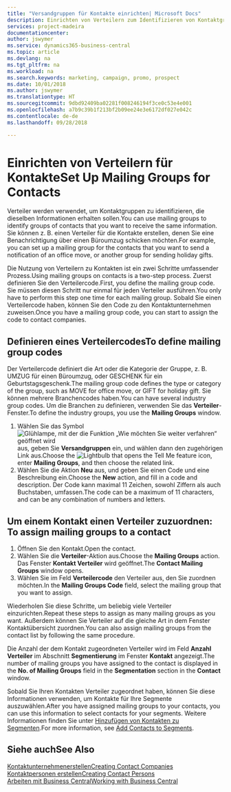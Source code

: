 ```yaml
---
title: "Versandgruppen für Kontakte einrichten| Microsoft Docs"
description: Einrichten von Verteilern zum Identifizieren von Kontaktgruppen, denen die gleichen Informationen zugehen sollen, z. B. Marketingkampagnen oder Promotionen.
services: project-madeira
documentationcenter: 
author: jswymer
ms.service: dynamics365-business-central
ms.topic: article
ms.devlang: na
ms.tgt_pltfrm: na
ms.workload: na
ms.search.keywords: marketing, campaign, promo, prospect
ms.date: 10/01/2018
ms.author: jswymer
ms.translationtype: HT
ms.sourcegitcommit: 9dbd92409ba02281f008246194f3ce0c53e4e001
ms.openlocfilehash: a7b9c39b1f213bf2b09ee24e3e6172df027e042c
ms.contentlocale: de-de
ms.lasthandoff: 09/28/2018

---
```

# <a name="set-up-mailing-groups-for-contacts"></a><span data-ttu-id="9a2c9-103">Einrichten von Verteilern für Kontakte</span><span class="sxs-lookup"><span data-stu-id="9a2c9-103">Set Up Mailing Groups for Contacts</span></span>
<span data-ttu-id="9a2c9-104">Verteiler werden verwendet, um Kontaktgruppen zu identifizieren, die dieselben Informationen erhalten sollen.</span><span class="sxs-lookup"><span data-stu-id="9a2c9-104">You can use mailing groups to identify groups of contacts that you want to receive the same information.</span></span> <span data-ttu-id="9a2c9-105">Sie können z. B. einen Verteiler für die Kontakte erstellen, denen Sie eine Benachrichtigung über einen Büroumzug schicken möchten.</span><span class="sxs-lookup"><span data-stu-id="9a2c9-105">For example, you can set up a mailing group for the contacts that you want to send a notification of an office move, or another group for sending holiday gifts.</span></span>

<span data-ttu-id="9a2c9-106">Die Nutzung von Verteilern zu Kontakten ist ein zwei Schritte umfassender Prozess.</span><span class="sxs-lookup"><span data-stu-id="9a2c9-106">Using mailing groups on contacts is a two-step process.</span></span> <span data-ttu-id="9a2c9-107">Zuerst definieren Sie den Verteilercode.</span><span class="sxs-lookup"><span data-stu-id="9a2c9-107">First, you define the mailing group code.</span></span> <span data-ttu-id="9a2c9-108">Sie müssen diesen Schritt nur einmal für jeden Verteiler ausführen.</span><span class="sxs-lookup"><span data-stu-id="9a2c9-108">You only have to perform this step one time for each mailing group.</span></span> <span data-ttu-id="9a2c9-109">Sobald Sie einen Verteilercode haben, können Sie den Code zu den Kontaktunternehmen zuweisen.</span><span class="sxs-lookup"><span data-stu-id="9a2c9-109">Once you have a mailing group code, you can start to assign the code to contact companies.</span></span>

## <a name="to-define-mailing-group-codes"></a><span data-ttu-id="9a2c9-110">Definieren eines Verteilercodes</span><span class="sxs-lookup"><span data-stu-id="9a2c9-110">To define mailing group codes</span></span>
<span data-ttu-id="9a2c9-111">Der Verteilercode definiert die Art oder die Kategorie der Gruppe, z. B. UMZUG für einen Büroumzug, oder GESCHENK für ein Geburtstagsgeschenk.</span><span class="sxs-lookup"><span data-stu-id="9a2c9-111">The mailing group code defines the type or category of the group, such as MOVE for office move, or GIFT for holiday gift.</span></span> <span data-ttu-id="9a2c9-112">Sie können mehrere Branchencodes haben.</span><span class="sxs-lookup"><span data-stu-id="9a2c9-112">You can have several industry group codes.</span></span> <span data-ttu-id="9a2c9-113">Um die Branchen zu definieren, verwenden Sie das **Verteiler**-Fenster.</span><span class="sxs-lookup"><span data-stu-id="9a2c9-113">To define the industry groups, you use the **Mailing Groups** window.</span></span>

1. <span data-ttu-id="9a2c9-114">Wählen Sie das Symbol ![Glühlampe, mit der die Funktion „Wie möchten Sie weiter verfahren“ geöffnet wird](media/ui-search/search_small.png "Wie möchten Sie weiter verfahren?") aus, geben Sie **Versandgruppen** ein, und wählen dann den zugehörigen Link aus.</span><span class="sxs-lookup"><span data-stu-id="9a2c9-114">Choose the ![Lightbulb that opens the Tell Me feature](media/ui-search/search_small.png "Tell me what you want to do") icon, enter **Mailing Groups**, and then choose the related link.</span></span>
2. <span data-ttu-id="9a2c9-115">Wählen Sie die Aktion **Neu** aus, und geben Sie einen Code und eine Beschreibung ein.</span><span class="sxs-lookup"><span data-stu-id="9a2c9-115">Choose the **New** action, and fill in a code and description.</span></span> <span data-ttu-id="9a2c9-116">Der Code kann maximal 11 Zeichen, sowohl Ziffern als auch Buchstaben, umfassen.</span><span class="sxs-lookup"><span data-stu-id="9a2c9-116">The code can be a maximum of 11 characters, and can be any combination of numbers and letters.</span></span>

## <span data-ttu-id="9a2c9-117"><a name="AssignMailGroupContact">Um einem Kontakt einen Verteiler zuzuordnen:</a></span><span class="sxs-lookup"><span data-stu-id="9a2c9-117"><a name="AssignMailGroupContact"></a> To assign mailing groups to a contact</span></span>
1. <span data-ttu-id="9a2c9-118">Öffnen Sie den Kontakt.</span><span class="sxs-lookup"><span data-stu-id="9a2c9-118">Open the contact.</span></span>
2. <span data-ttu-id="9a2c9-119">Wählen Sie die **Verteiler**-Aktion aus.</span><span class="sxs-lookup"><span data-stu-id="9a2c9-119">Choose the **Mailing Groups** action.</span></span> <span data-ttu-id="9a2c9-120">Das Fenster **Kontakt Verteiler** wird geöffnet.</span><span class="sxs-lookup"><span data-stu-id="9a2c9-120">The **Contact Mailing Groups** window opens.</span></span>
3. <span data-ttu-id="9a2c9-121">Wählen Sie im Feld **Verteilercode** den Verteiler aus, den Sie zuordnen möchten.</span><span class="sxs-lookup"><span data-stu-id="9a2c9-121">In the **Mailing Groups Code** field, select the mailing group that you want to assign.</span></span>

<span data-ttu-id="9a2c9-122">Wiederholen Sie diese Schritte, um beliebig viele Verteiler einzurichten.</span><span class="sxs-lookup"><span data-stu-id="9a2c9-122">Repeat these steps to assign as many mailing groups as you want.</span></span> <span data-ttu-id="9a2c9-123">Außerdem können Sie Verteiler auf die gleiche Art in dem Fenster Kontaktübersicht zuordnen.</span><span class="sxs-lookup"><span data-stu-id="9a2c9-123">You can also assign mailing groups from the contact list by following the same procedure.</span></span>

<span data-ttu-id="9a2c9-124">Die Anzahl der dem Kontakt zugeordneten Verteiler wird im Feld **Anzahl Verteiler** im Abschnitt **Segmentierung** im Fenster **Kontakt** angezeigt.</span><span class="sxs-lookup"><span data-stu-id="9a2c9-124">The number of mailing groups you have assigned to the contact is displayed in the **No. of Mailing Groups** field in the **Segmentation** section in the **Contact** window.</span></span>

<span data-ttu-id="9a2c9-125">Sobald Sie Ihren Kontakten Verteiler zugeordnet haben, können Sie diese Informationen verwenden, um Kontakte für Ihre Segmente auszuwählen.</span><span class="sxs-lookup"><span data-stu-id="9a2c9-125">After you have assigned mailing groups to your contacts, you can use this information to select contacts for your segments.</span></span> <span data-ttu-id="9a2c9-126">Weitere Informationen finden Sie unter [Hinzufügen von Kontakten zu Segmenten](marketing-add-contact-segment.md).</span><span class="sxs-lookup"><span data-stu-id="9a2c9-126">For more information, see [Add Contacts to Segments](marketing-add-contact-segment.md).</span></span>

## <a name="see-also"></a><span data-ttu-id="9a2c9-127">Siehe auch</span><span class="sxs-lookup"><span data-stu-id="9a2c9-127">See Also</span></span>
[<span data-ttu-id="9a2c9-128">Kontaktunternehmenerstellen</span><span class="sxs-lookup"><span data-stu-id="9a2c9-128">Creating Contact Companies</span></span>](marketing-create-contact-companies.md)  
[<span data-ttu-id="9a2c9-129">Kontaktpersonen erstellen</span><span class="sxs-lookup"><span data-stu-id="9a2c9-129">Creating Contact Persons</span></span>](marketing-create-contact-persons.md)  
[<span data-ttu-id="9a2c9-130">Arbeiten mit  Business Central</span><span class="sxs-lookup"><span data-stu-id="9a2c9-130">Working with Business Central</span></span>](ui-work-product.md)


